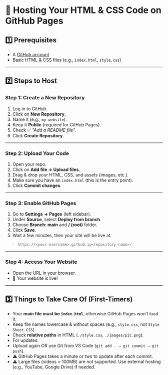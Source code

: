 # 🚀 Hosting Your HTML & CSS Code on GitHub Pages

## 1️⃣ Prerequisites
- A [GitHub account](https://github.com/)
- Basic HTML & CSS files (e.g., `index.html`, `style.css`)

---

## 2️⃣ Steps to Host

### Step 1: Create a New Repository
1. Log in to GitHub.
2. Click on **New Repository**.
3. Name it (e.g., `my-website`).
4. Keep it **Public** (required for GitHub Pages).
5. Check ✅ *"Add a README file"*.
6. Click **Create Repository**.

---

### Step 2: Upload Your Code
1. Open your repo.
2. Click on **Add file → Upload files**.
3. Drag & drop your HTML, CSS, and assets (images, etc.).
4. Make sure you have an `index.html` (this is the entry point).
5. Click **Commit changes**.

---

### Step 3: Enable GitHub Pages
1. Go to **Settings → Pages** (left sidebar).
2. Under **Source**, select **Deploy from branch**.
3. Choose **Branch: main** and **/ (root)** folder.
4. Click **Save**.
5. Wait a few minutes, then your site will be live at:  

> `https://<your-username>.github.io<repository-name>/`


---

### Step 4: Access Your Website
- Open the URL in your browser.
- 🎉 Your website is live!

---

## 3️⃣ Things to Take Care Of (First-Timers)
- Your **main file must be `index.html`**, otherwise GitHub Pages won’t load it.
-  Keep file names lowercase & without spaces (e.g., `style.css`, not `Style Sheet.CSS`).
-  Check **relative paths** in HTML (`./style.css`, `./images/pic.png`).
-  For updates:
- Upload again OR use Git from VS Code (`git add . → git commit → git push`).
- ⚠️ GitHub Pages takes a minute or two to update after each commit.
- ⚠️ Large files (videos > 100MB) are not supported. Use external hosting (e.g., YouTube, Google Drive) if needed.


